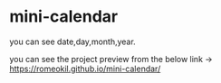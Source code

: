# mini-calendar
you can see date,day,month,year.

you can see the project preview from the below link
-> https://romeokil.github.io/mini-calendar/
